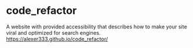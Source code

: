 # code_refactor
A website with provided accessibility that describes how to make your site viral and optimized for search engines. 
https://alexer333.github.io/code_refactor/

